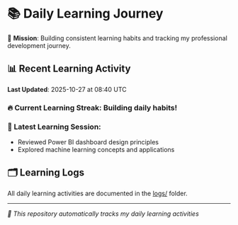 # 📚 Daily Learning Journey

🎯 **Mission**: Building consistent learning habits and tracking my professional development journey.

## 📊 Recent Learning Activity

**Last Updated**: 2025-10-27 at 08:40 UTC

### 🔥 Current Learning Streak: Building daily habits!

### 📝 Latest Learning Session:
- Reviewed Power BI dashboard design principles
- Explored machine learning concepts and applications

## 🗂️ Learning Logs

All daily learning activities are documented in the [logs/](./logs/) folder.

---
*🤖 This repository automatically tracks my daily learning activities*
